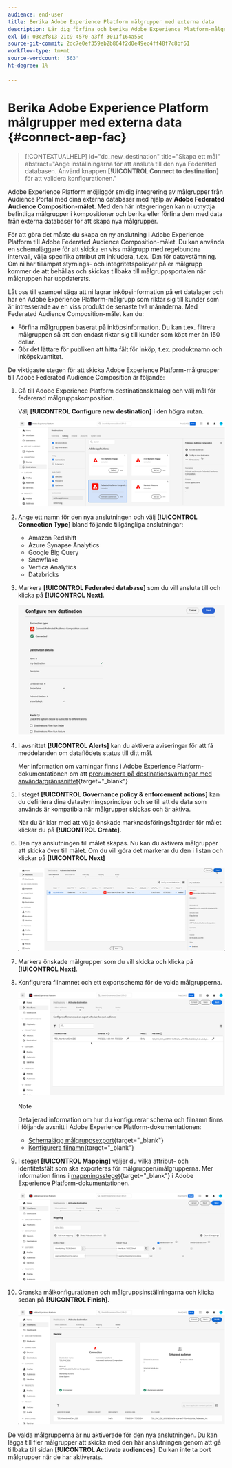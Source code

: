 ```yaml
---
audience: end-user
title: Berika Adobe Experience Platform målgrupper med externa data
description: Lär dig förfina och berika Adobe Experience Platform-målgrupper med data från era externa databaser med Federated målgrupps sammanställningsmål.
exl-id: 03c2f813-21c9-4570-a3ff-3011f164a55e
source-git-commit: 2dc7e0ef359eb2b864f2d0e49ec4ff48f7c8bf61
workflow-type: tm+mt
source-wordcount: '563'
ht-degree: 1%

---
```


# Berika Adobe Experience Platform målgrupper med externa data {#connect-aep-fac}

>[!CONTEXTUALHELP]
>id="dc_new_destination"
>title="Skapa ett mål"
>abstract="Ange inställningarna för att ansluta till den nya Federated databasen. Använd knappen **[!UICONTROL Connect to destination]** för att validera konfigurationen."

Adobe Experience Platform möjliggör smidig integrering av målgrupper från Audience Portal med dina externa databaser med hjälp av **Adobe Federated Audience Composition-målet**. Med den här integreringen kan ni utnyttja befintliga målgrupper i kompositioner och berika eller förfina dem med data från externa databaser för att skapa nya målgrupper.

För att göra det måste du skapa en ny anslutning i Adobe Experience Platform till Adobe Federated Audience Composition-målet. Du kan använda en schemaläggare för att skicka en viss målgrupp med regelbundna intervall, välja specifika attribut att inkludera, t.ex. ID:n för datavstämning. Om ni har tillämpat styrnings- och integritetspolicyer på er målgrupp kommer de att behållas och skickas tillbaka till målgruppsportalen när målgruppen har uppdaterats.

Låt oss till exempel säga att ni lagrar inköpsinformation på ert datalager och har en Adobe Experience Platform-målgrupp som riktar sig till kunder som är intresserade av en viss produkt de senaste två månaderna. Med Federated Audience Composition-målet kan du:

* Förfina målgruppen baserat på inköpsinformation. Du kan t.ex. filtrera målgruppen så att den endast riktar sig till kunder som köpt mer än 150 dollar.
* Gör det lättare för publiken att hitta fält för inköp, t.ex. produktnamn och inköpskvantitet.

De viktigaste stegen för att skicka Adobe Experience Platform-målgrupper till Adobe Federated Audience Composition är följande:

1. Gå till Adobe Experience Platform destinationskatalog och välj mål för federerad målgruppskomposition.

   Välj **[!UICONTROL Configure new destination]** i den högra rutan.

   ![](assets/destination-new.png)

1. Ange ett namn för den nya anslutningen och välj **[!UICONTROL Connection Type]** bland följande tillgängliga anslutningar:

   * Amazon Redshift
   * Azure Synapse Analytics
   * Google Big Query
   * Snowflake
   * Vertica Analytics
   * Databricks

1. Markera **[!UICONTROL Federated database]** som du vill ansluta till och klicka på **[!UICONTROL Next]**.

   ![](assets/destination-configure.png)

1. I avsnittet **[!UICONTROL Alerts]** kan du aktivera aviseringar för att få meddelanden om dataflödets status till ditt mål.

   Mer information om varningar finns i Adobe Experience Platform-dokumentationen om att [prenumerera på destinationsvarningar med användargränssnittet](https://experienceleague.adobe.com/en/docs/experience-platform/destinations/ui/alerts){target="_blank"}

1. I steget **[!UICONTROL Governance policy & enforcement actions]** kan du definiera dina datastyrningsprinciper och se till att de data som används är kompatibla när målgrupper skickas och är aktiva.

   När du är klar med att välja önskade marknadsföringsåtgärder för målet klickar du på **[!UICONTROL Create]**.

1. Den nya anslutningen till målet skapas. Nu kan du aktivera målgrupper att skicka över till målet. Om du vill göra det markerar du den i listan och klickar på **[!UICONTROL Next]**

   ![](assets/destination-activate.png)

1. Markera önskade målgrupper som du vill skicka och klicka på **[!UICONTROL Next]**.

1. Konfigurera filnamnet och ett exportschema för de valda målgrupperna.

   ![](assets/destination-schedule.png)

   >[!NOTE]
   >
   >Detaljerad information om hur du konfigurerar schema och filnamn finns i följande avsnitt i Adobe Experience Platform-dokumentationen:
   >
   >* [Schemalägg målgruppsexport](https://experienceleague.adobe.com/en/docs/experience-platform/destinations/ui/activate/activate-batch-profile-destinations#scheduling){target="_blank"}
   >* [Konfigurera filnamn](https://experienceleague.adobe.com/en/docs/experience-platform/destinations/ui/activate/activate-batch-profile-destinations#configure-file-names){target="_blank"}

1. I steget **[!UICONTROL Mapping]** väljer du vilka attribut- och identitetsfält som ska exporteras för målgruppen/målgrupperna. Mer information finns i [mappningssteget](https://experienceleague.adobe.com/en/docs/experience-platform/destinations/ui/activate/activate-batch-profile-destinations#mapping){target="_blank"} i Adobe Experience Platform-dokumentationen.

   ![](assets/destination-attributes.png)

1. Granska målkonfigurationen och målgruppsinställningarna och klicka sedan på **[!UICONTROL Finish]**.

   ![](assets/destination-review.png)

De valda målgrupperna är nu aktiverade för den nya anslutningen. Du kan lägga till fler målgrupper att skicka med den här anslutningen genom att gå tillbaka till sidan **[!UICONTROL Activate audiences]**. Du kan inte ta bort målgrupper när de har aktiverats.
